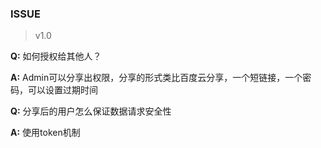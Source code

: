 
### ISSUE
> v1.0

 **Q:** 如何授权给其他人？
 
 **A:** Admin可以分享出权限，分享的形式类比百度云分享，一个短链接，一个密码，可以设置过期时间
 
 **Q:** 分享后的用户怎么保证数据请求安全性
  
 **A:** 使用token机制